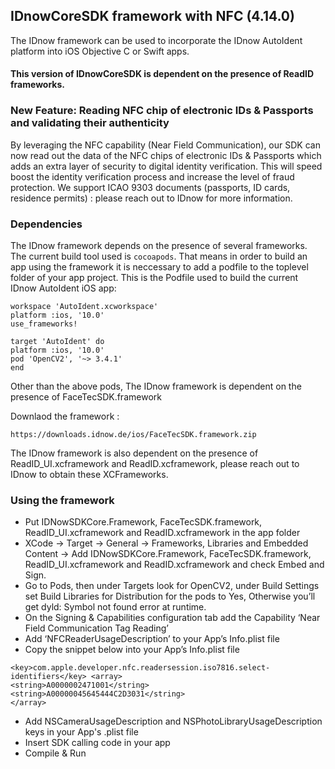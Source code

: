 ## IDnowCoreSDK framework with NFC  (4.14.0)
The IDnow framework can be used to incorporate the IDnow AutoIdent platform into iOS Objective C or Swift apps. 

#### This version of IDnowCoreSDK is dependent on the presence of ReadID frameworks.


### New Feature: Reading NFC chip of electronic IDs & Passports and validating their authenticity

By leveraging the NFC capability (Near Field Communication), our SDK can now read out the data of the NFC chips of electronic IDs & Passports which adds an extra layer of security to digital identity verification. This will speed boost the identity verification process and increase the level of fraud protection.
We support ICAO 9303 documents (passports, ID cards, residence permits) : please reach out to IDnow for more information.


### Dependencies

The IDnow framework depends on the presence of several frameworks. The current build tool used is `cocoapods`. That means in order to build an app using the framework it is neccessary to add a podfile to the toplevel folder of your app project. 
This is the Podfile used to build the current IDnow AutoIdent iOS app:

```
workspace 'AutoIdent.xcworkspace'
platform :ios, '10.0'
use_frameworks!

target 'AutoIdent' do
platform :ios, '10.0'
pod 'OpenCV2', '~> 3.4.1'
end
```
Other than the above pods, The IDnow framework is dependent on the presence of FaceTecSDK.framework

Downlaod the framework :
```
https://downloads.idnow.de/ios/FaceTecSDK.framework.zip

```
The IDnow framework is also dependent on the presence of ReadID_UI.xcframework and ReadID.xcframework,  please reach out to IDnow to obtain these XCFrameworks. 


### Using the framework

* Put IDNowSDKCore.Framework,  FaceTecSDK.framework, ReadID_UI.xcframework and ReadID.xcframework in the app folder
* XCode -> Target -> General -> Frameworks, Libraries and Embedded Content -> Add IDNowSDKCore.Framework, FaceTecSDK.framework, ReadID_UI.xcframework and ReadID.xcframework  and check Embed and Sign.
* Go to Pods, then under Targets look for OpenCV2, under Build Settings set Build Libraries for Distribution for the pods to Yes, Otherwise you’ll get dyld: Symbol not found error at runtime.
* On the Signing & Capabilities configuration tab add the Capability ‘Near Field Communication Tag Reading’
* Add ‘NFCReaderUsageDescription’ to your App’s Info.plist file 
* Copy the snippet below into your App’s Info.plist file 
```
<key>com.apple.developer.nfc.readersession.iso7816.select-identifiers</key> <array>
<string>A0000002471001</string>
<string>A00000045645444C2D3031</string>
</array>

```
* Add NSCameraUsageDescription and NSPhotoLibraryUsageDescription keys in your App's .plist file 
* Insert SDK calling code in your app
* Compile & Run


